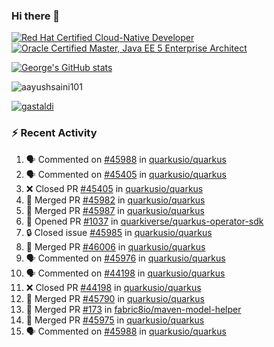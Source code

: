 ### Hi there 👋

<!--START_SECTION:badges-->
[![Red Hat Certified Cloud-Native Developer](https://images.credly.com/size/110x110/images/12ef4e4e-3d8d-4caf-9ab1-858c5bcb9619/image.png)](http://www.credly.com/badges/b6402e31-0894-48e6-b488-e2e551dcc809 "Red Hat Certified Cloud-Native Developer")
[![Oracle Certified Master, Java EE 5 Enterprise Architect](https://images.credly.com/size/110x110/images/1fa3549c-674c-4779-b3d6-d7d64eac2c23/Oracle-Certification-badge_OC-Master.png)](http://www.credly.com/badges/2565574e-b81d-410e-ab7d-24666ddcbe00 "Oracle Certified Master, Java EE 5 Enterprise Architect")
<!--END_SECTION:badges-->

[![George's GitHub stats](https://github-readme-stats.vercel.app/api?username=gastaldi&show=reviews,prs_merged&hide=contribs,prs&theme=transparent&show_icons=true)](https://github.com/anuraghazra/github-readme-stats)

<p align="left"> <img src="https://komarev.com/ghpvc/?username=gastaldi&label=Profile%20views&color=0e75b6&style=for-the-badge" alt="aayushsaini101" /> </p>

<p align="left"> <a href="https://github.com/ryo-ma/github-profile-trophy"><img src="https://github-profile-trophy.vercel.app/?username=gastaldi" alt="gastaldi" /></a> </p>

### :zap: Recent Activity

<!--START_SECTION:activity-->
1. 🗣 Commented on [#45988](https://github.com/quarkusio/quarkus/pull/45988#issuecomment-2627588704) in [quarkusio/quarkus](https://github.com/quarkusio/quarkus)
2. 🗣 Commented on [#45405](https://github.com/quarkusio/quarkus/pull/45405#issuecomment-2627323928) in [quarkusio/quarkus](https://github.com/quarkusio/quarkus)
3. ❌ Closed PR [#45405](https://github.com/quarkusio/quarkus/pull/45405) in [quarkusio/quarkus](https://github.com/quarkusio/quarkus)
4. 🎉 Merged PR [#45982](https://github.com/quarkusio/quarkus/pull/45982) in [quarkusio/quarkus](https://github.com/quarkusio/quarkus)
5. 🎉 Merged PR [#45987](https://github.com/quarkusio/quarkus/pull/45987) in [quarkusio/quarkus](https://github.com/quarkusio/quarkus)
6. 💪 Opened PR [#1037](https://github.com/quarkiverse/quarkus-operator-sdk/pull/1037) in [quarkiverse/quarkus-operator-sdk](https://github.com/quarkiverse/quarkus-operator-sdk)
7. 🔒 Closed issue [#45985](https://github.com/quarkusio/quarkus/issues/45985) in [quarkusio/quarkus](https://github.com/quarkusio/quarkus)
8. 🎉 Merged PR [#46006](https://github.com/quarkusio/quarkus/pull/46006) in [quarkusio/quarkus](https://github.com/quarkusio/quarkus)
9. 🗣 Commented on [#45976](https://github.com/quarkusio/quarkus/pull/45976#issuecomment-2627074600) in [quarkusio/quarkus](https://github.com/quarkusio/quarkus)
10. 🗣 Commented on [#44198](https://github.com/quarkusio/quarkus/pull/44198#issuecomment-2627071132) in [quarkusio/quarkus](https://github.com/quarkusio/quarkus)
11. ❌ Closed PR [#44198](https://github.com/quarkusio/quarkus/pull/44198) in [quarkusio/quarkus](https://github.com/quarkusio/quarkus)
12. 🎉 Merged PR [#45790](https://github.com/quarkusio/quarkus/pull/45790) in [quarkusio/quarkus](https://github.com/quarkusio/quarkus)
13. 🎉 Merged PR [#173](https://github.com/fabric8io/maven-model-helper/pull/173) in [fabric8io/maven-model-helper](https://github.com/fabric8io/maven-model-helper)
14. 🎉 Merged PR [#45975](https://github.com/quarkusio/quarkus/pull/45975) in [quarkusio/quarkus](https://github.com/quarkusio/quarkus)
15. 🗣 Commented on [#45988](https://github.com/quarkusio/quarkus/pull/45988#issuecomment-2625648656) in [quarkusio/quarkus](https://github.com/quarkusio/quarkus)
<!--END_SECTION:activity-->
